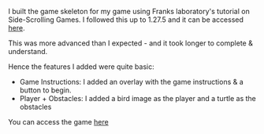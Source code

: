 I built the game skeleton for my game using Franks laboratory's tutorial on Side-Scrolling Games. 
I followed this up to 1.27.5 and it can be accessed [here](https://www.youtube.com/watch?v=vGRbs-HqBJE/).

This was more advanced than I expected - and it took longer to complete & understand.

Hence the features I added were quite basic: 
- Game Instructions: I added an overlay with the game instructions & a button to begin. 
- Player + Obstacles: I added a bird image as the player and a turtle as the obstacles


You can access the game [here](https://annavanwingerden.github.io/SideScroll-Game-JS/)
